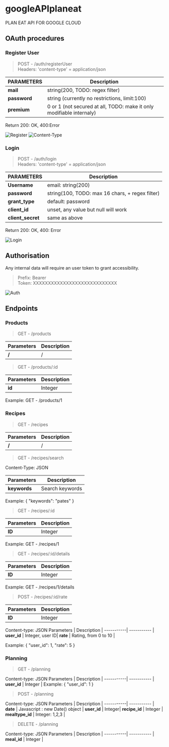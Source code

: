 # googleAPIplaneat

PLAN EAT API FOR GOOGLE CLOUD

## OAuth procedures

### Register User

> POST - /auth/registerUser  
Headers: 'content-type' = application/json

PARAMETERS | Description
-----------| -----------
__mail__   | string(200, TODO: regex filter)
__password__| string (currently no restrictions, limit:100)
__premium__ | 0 or 1 (not secured at all, TODO: make it only modifiable internaly)

Return 200: OK, 400:Error

![Register](https://i.imgur.com/78xlzj6.png)
![Content-Type](https://i.imgur.com/N4fK8zs.png)

### Login
>POST - /auth/login  
Headers: 'content-type' = application/json

PARAMETERS | Description
-----------| -----------
__Username__ | email: string(200)
__password__ | string(100, TODO: max 16 chars, + regex filter)
__grant_type__ | default: password
__client_id__ | unset, any value but null will work
__client_secret__ | same as above

Return 200: OK, 400: Error

![Login](https://i.imgur.com/I2IcnE4.png)

## Authorisation
Any internal data will require an user token to grant accessibility.

> Prefix: Bearer  
> Token: XXXXXXXXXXXXXXXXXXXXXXXXXXXX

![Auth](https://i.imgur.com/2AgCjG3.png)

## Endpoints

### Products

> GET - /products 

Parameters | Description |
-----------| ----------- |
__/__  | /|

> GET - /products/:id  

Parameters | Description |
-----------| ----------- |
__id__  | Integer|

Example: GET - /products/1

### Recipes

> GET - /recipes  

Parameters | Description |
-----------| ----------- |
__/__  | /|


> GET - /recipes/search  

Content-Type: JSON

Parameters | Description |
-----------| ----------- |
__keywords__  | Search keywords |

Example: { "keywords": "pates" }

> GET - /recipes/:id  

Parameters | Description |
-----------| ----------- |
__ID__  | Integer |

Example: GET - /recipes/1

> GET - /recipes/:id/details  

Parameters | Description |
-----------| ----------- |
__ID__  | Integer |

Example: GET - /recipes/1/details

> POST - /recipes/:id/rate

Parameters | Description |
-----------| ----------- |
__ID__  | Integer

Content-type: JSON
Parameters | Description |
-----------| ----------- |
__user_id__  | Integer, user ID|
__rate__ | Rating, from 0 to 10 |

Example: { "user_id": 1, "rate": 5 }

### Planning

> GET - /planning

Content-type: JSON
Parameters | Description |
-----------| ----------- |
__user_id__  | Integer |
Example: { "user_id": 1 }

> POST - /planning  

Content-type: JSON
Parameters | Description |
-----------| ----------- |
__date__  | Javascript : new Date() object |
__user_id__ | Integer|
__recipe_id__ | Integer |
__mealtype_id__ | Integer: 1,2,3 |

> DELETE - /planning  

Content-type: JSON
Parameters | Description |
-----------| ----------- |
__meal_id__  | Integer |

